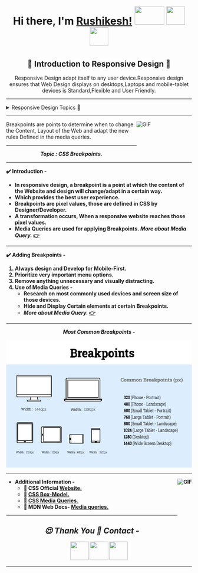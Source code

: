 <p align="center">
  <h1 align="center"><b>Hi there, I'm <a href="https://www.github.com/imrushikesh">Rushikesh!</a></b>
  <img src="https://media.giphy.com/media/z24q9PQNlw19u/giphy.gif" width = "80px" height = "50px">
   <a  href="https://www.linkedin.com/in/rushikesh-patil-1a3937189"><img  src="https://icons8.com/vue-static/landings/animated-icons-new/icons/material-filled/linkedin-bounce/linkedin-bounce.gif" width = "50px" height = "50px"></a>
    <a href="mailto:rushipatil241297@gmail.com"><img  src="https://icons8.com/vue-static/landings/animated-icons-new/icons/ios-glyph/open-letter/open-letter.gif" width = "50px" height = "50px"></a>

  </h1>
</p>

  <p align="center">
  <h2 align="center"><b>📜 Introduction to Responsive Design 📜 </b></h2>
 <p align="center">
Responsive Design adapt itself to any  user device.Responsive design ensures that Web Design displays on desktops,Laptops and mobile-tablet devices is Standard,Flexible and User Friendly.
</p>
</p>

*** 
<details>
  <summary markdown="span"> Responsive Design Topics 📁  </summary>

1. Introduction to Responsive Design.<a href="Rushikesh_CSS_Resp.md">👉</a>
2. Responsive Design Breakpoints.<a href="#Break">👇</a>
3. Media Queries.<a href="Rushikesh_CSS_MediaQ.md">👉</a>

</details>

***

<img align="right" width="150px" height="100px" alt="GIF" src="https://media.giphy.com/media/9uI9QjE0xTQ4Us2ARS/giphy.gif" >

<p align ="left">

Breakpoints are points to determine when to change the Content, Layout of the Web and adapt the new rules Defined in the media queries.
    
</p>

***

<P align="center" id="Break"><b><i>Topic : CSS Breakpoints. </i><b></p>
  
***

✔️ Introduction  - 

- In responsive design, a breakpoint is a point at which the content of the Website and design will change/adapt in a certain way.
- Which provides the best user experience. 
- Breakpoints are pixel values, those are defined in CSS by Designer/Developer.
- A transformation occurs,  When a responsive website reaches those pixel values.
- Media Queries are used for applying Breakpoints.<i> More about Media Query.</i> <a href="Rushikesh_CSS_MediaQ.md">👉</a>

***


✔️ Adding Breakpoints  - 
1. Always design and Develop for Mobile-First.
2. Prioritize very important menu options.
3. Remove anything unnecessary and visually distracting.
4. Use of  Media Queries -
   - Research on most commonly used devices and screen size of those devices.
   - Hide and Display Certain elements at certain Breakpoints.
   - <i> More about Media Query.</i> <a href="Rushikesh_CSS_MediaQ.md">👉</a>

***
<P align="center"><b><i>Most Common Breakpoints -</i><b></p>

<P align="center"><img align="Center" alt="CommonBreakPoints" src="breakpoints-img.png"></p>



***

<img align="right" height="150px" alt="GIF" src="https://media.giphy.com/media/L8K62iTDkzGX6/giphy.gif">


<p aligh="left">
  
- Additional Information -
  - 🔗  CSS Official [Website.](https://www.w3.org/Style/CSS/)
  - 🔗 [ CSS Box-Model.](https://www.w3.org/TR/CSS22/box.html)
  - 🔗 [CSS Media Queries.](https://www.w3.org/TR/css3-mediaqueries/)
   - 🔗 MDN Web Docs- [Media queries.](https://developer.mozilla.org/en-US/docs/Web/CSS/Media_Queries/Using_media_queries)

***

<p align="center">
  <h2 align="center"><i>😍 Thank You 🙏 Contact -</i></h2> 
  
 <p align="center"> <a  href="https://www.github.com/imrushikesh"><img  src="https://media.giphy.com/media/du3J3cXyzhj75IOgvA/giphy.gif" width = "50px" height = "50px"/></a>
<a  href="https://www.linkedin.com/in/rushikesh-patil-1a3937189"><img  src="https://icons8.com/vue-static/landings/animated-icons-new/icons/material-filled/linkedin-bounce/linkedin-bounce.gif" width = "50px" height = "50px"/></a>
<a href="mailto:rushipatil241297@gmail.com"><img  src="https://icons8.com/vue-static/landings/animated-icons-new/icons/ios-glyph/open-letter/open-letter.gif" width = "50px" height = "50px"/> </a></p>
    
</p>
 

 ***
 
 
